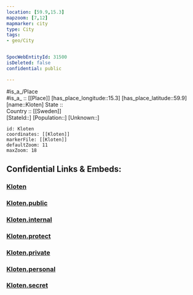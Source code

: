 ```yaml
---
location: [59.9,15.3] 
mapzoom: [7,12] 
mapmarker: city 
type: City
tags:
- geo/City


SpocWebEntityId: 31500
isDeleted: false
confidential: public

---
```

#is_a_/Place  
#is_a_ :: [[Place]] 
[has_place_longitude::15.3] 
[has_place_latitude::59.9] 
[name::Kloten] 
State ::  
Country :: [[Sweden]]  
[StateId::] 
[Population::] 
[Unknown::] 


```leaflet
id: Kloten
coordinates: [[Kloten]] 
markerFile: [[Kloten]] 
defaultZoom: 11 
maxZoom: 18
```


## Confidential Links & Embeds: 

### [Kloten](/_Standards/Earth/Continent/Europe/Europe~North/Sweden/Provinces~Sweden/Orebro,Province/City/Kloten.md) 

### [Kloten.public](/_public/Earth/Continent/Europe/Europe~North/Sweden/Provinces~Sweden/Orebro,Province/City/Kloten.public.md) 

### [Kloten.internal](/_internal/Earth/Continent/Europe/Europe~North/Sweden/Provinces~Sweden/Orebro,Province/City/Kloten.internal.md) 

### [Kloten.protect](/_protect/Earth/Continent/Europe/Europe~North/Sweden/Provinces~Sweden/Orebro,Province/City/Kloten.protect.md) 

### [Kloten.private](/_private/Earth/Continent/Europe/Europe~North/Sweden/Provinces~Sweden/Orebro,Province/City/Kloten.private.md) 

### [Kloten.personal](/_personal/Earth/Continent/Europe/Europe~North/Sweden/Provinces~Sweden/Orebro,Province/City/Kloten.personal.md) 

### [Kloten.secret](/_secret/Earth/Continent/Europe/Europe~North/Sweden/Provinces~Sweden/Orebro,Province/City/Kloten.secret.md)

